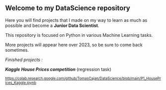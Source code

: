 ## Welcome to my DataScience repository

Here you will find projects that I made on my way to learn as much as possible and become a **Junior Data Scientist**.

This repository is focused on Python in various Machine Learning tasks.

More projects will appear here over 2023, so be sure to come back sometimes.

*Finished projects :*

***Kaggle House Prices competition***  (regression task)

<sub>https://colab.research.google.com/github/TomasCajan/DataScience/blob/main/P1_HousePrices_Kaggle.ipynb</sub>
